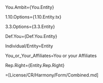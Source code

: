 You.Ambit={You.Entity}

1.10.Options={1.10.Entity.tx}

3.3.Options={3.3.Entity}

Def.You={Def.You.Entity}

Individual/Entity=Entity

You_or_Your_Affiliates=You or your Affiliates

Rep.Right={Entity.Rep.Right}
    
=[License/CR/Harmony/Form/Combined.md]